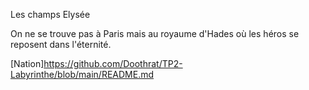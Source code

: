 Les champs Elysée

On ne se trouve pas à Paris mais au royaume d'Hades où les héros se reposent dans l'éternité.

[Nation]https://github.com/Doothrat/TP2-Labyrinthe/blob/main/README.md

